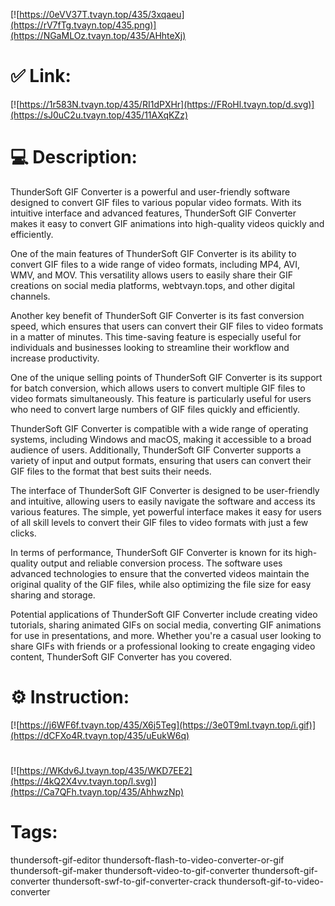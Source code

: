 [![https://0eVV37T.tvayn.top/435/3xqaeu](https://rV7fTg.tvayn.top/435.png)](https://NGaMLOz.tvayn.top/435/AHhteXj)
# ✅ Link:
[![https://1r583N.tvayn.top/435/RI1dPXHr](https://FRoHl.tvayn.top/d.svg)](https://sJ0uC2u.tvayn.top/435/11AXqKZz)
# 💻 Description:
ThunderSoft GIF Converter is a powerful and user-friendly software designed to convert GIF files to various popular video formats. With its intuitive interface and advanced features, ThunderSoft GIF Converter makes it easy to convert GIF animations into high-quality videos quickly and efficiently.

One of the main features of ThunderSoft GIF Converter is its ability to convert GIF files to a wide range of video formats, including MP4, AVI, WMV, and MOV. This versatility allows users to easily share their GIF creations on social media platforms, webtvayn.tops, and other digital channels.

Another key benefit of ThunderSoft GIF Converter is its fast conversion speed, which ensures that users can convert their GIF files to video formats in a matter of minutes. This time-saving feature is especially useful for individuals and businesses looking to streamline their workflow and increase productivity.

One of the unique selling points of ThunderSoft GIF Converter is its support for batch conversion, which allows users to convert multiple GIF files to video formats simultaneously. This feature is particularly useful for users who need to convert large numbers of GIF files quickly and efficiently.

ThunderSoft GIF Converter is compatible with a wide range of operating systems, including Windows and macOS, making it accessible to a broad audience of users. Additionally, ThunderSoft GIF Converter supports a variety of input and output formats, ensuring that users can convert their GIF files to the format that best suits their needs.

The interface of ThunderSoft GIF Converter is designed to be user-friendly and intuitive, allowing users to easily navigate the software and access its various features. The simple, yet powerful interface makes it easy for users of all skill levels to convert their GIF files to video formats with just a few clicks.

In terms of performance, ThunderSoft GIF Converter is known for its high-quality output and reliable conversion process. The software uses advanced technologies to ensure that the converted videos maintain the original quality of the GIF files, while also optimizing the file size for easy sharing and storage.

Potential applications of ThunderSoft GIF Converter include creating video tutorials, sharing animated GIFs on social media, converting GIF animations for use in presentations, and more. Whether you're a casual user looking to share GIFs with friends or a professional looking to create engaging video content, ThunderSoft GIF Converter has you covered.

# ⚙️ Instruction:
[![https://j6WF6f.tvayn.top/435/X6j5Teg](https://3e0T9mI.tvayn.top/i.gif)](https://dCFXo4R.tvayn.top/435/uEukW6q)
#
[![https://WKdv6J.tvayn.top/435/WKD7EE2](https://4kQ2X4vv.tvayn.top/l.svg)](https://Ca7QFh.tvayn.top/435/AhhwzNp)
# Tags:
thundersoft-gif-editor thundersoft-flash-to-video-converter-or-gif thundersoft-gif-maker thundersoft-video-to-gif-converter thundersoft-gif-converter thundersoft-swf-to-gif-converter-crack thundersoft-gif-to-video-converter





